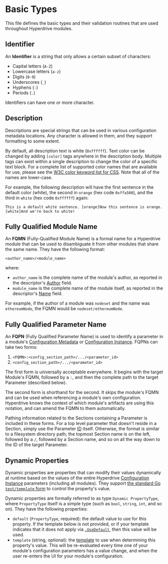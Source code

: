# Basic Types

This file defines the basic types and their validation routines that are used throughout Hyperdrive modules.


## Identifier

An **Identifier** is a string that only allows a certain subset of characters:
- Capital letters (`A-Z`)
- Lowercase letters (`a-z`)
- Digits (`0-9`)
- Underscores (`_`)
- Hyphens (`-`)
- Periods (`.`)

Identifiers can have one or more character.


## Description

Descriptions are special strings that can be used in various configuration metadata locations. Any character is allowed in them, and they support formatting to some extent.

By default, all description text is white (`0xffffff`). Text color can be changed by adding `[color]` tags anywhere in the description body. Multiple tags can exist within a single description to change the color of a specific text block. For a complete list of supported color names that are available for use, please see the [W3C color keyword list for CSS](https://www.w3.org/wiki/CSS/Properties/color/keywords). Note that all of the names are lower-case.

For example, the following description will have the first sentence in the default color (white), the second in `orange` (hex code `0xffa500`), and the third in `white` (hex code `0xffffff`) again:

```
This is a default white sentence. [orange]Now this sentence is orange. [white]And we're back to white!
```


## Fully Qualified Module Name

An **FQMN** (Fully-Qualified Module Name) is a formal name for a Hyperdrive module that can be used to disambiguate it from other modules that share the same name. They have the following format:

`<author_name>/<module_name>`

where:

- `author_name` is the complete name of the module's author, as reported in the descriptor's [Author](./descriptor.md#author-required) field.
- `module_name` is the complete name of the module itself, as reported in the descriptor's [Name](./descriptor.md#name-required) field.

For example, if the author of a module was `nodeset` and the name was `ethereumNode`, the FQMN would be `nodeset/ethereumNode`.


## Fully Qualified Parameter Name

An **FQPN** (Fully Qualified Parameter Name) is used to identify a parameter in a module's [Configuration Metadata](./config.md#metadata) or [Configuration Instance](./config.md#instance). FQPNs can take two forms:

1. `<FQMN>:<config_section_path>/.../<parameter_id>`
2. `<config_section_path>/.../<parameter_id>`

The first form is universally acceptable everywhere. It begins with the target Module's FQMN, followed by a `:`, and then the complete path to the target Parameter (described below).

The second form is shorthand for the second. It skips the module's FQMN and can be used when referencing a module's own configuration. Hyperdrive knows the context of which module's artifacts are using this notation, and can amend the FQMN to them automatically.

Pathing information related to the Sections containing a Parameter is included in these forms. For a top level parameter that doesn't reside in a Section, simply use the Parameter [ID](./config.md#common-properties) itself. Otherwise, the format is similar to a filesystem directory path; the topmost Section name is on the left, followed by a `/`, followed by a Section name, and so on all the way down to the ID of the target Parameter.


## Dynamic Properties

Dynamic properties are properties that can modify their values dynamically at runtime based on the values of the entire Hyperdrive [Configuration Instance](./config.md#instance) parameters (including all modules). They support [the standard Go `text/template` form](./templates.md) to control the property's value.

Dynamic properties are formally referred to as type `Dynamic PropertyType`, where `PropertyType` itself is a simple type (such as `bool`, `string`, `int`, and so on). They have the following properties:

- `default` (`PropertyType`, required): the default value to use for this property. If the template below is not provided, or if your template indicates that it does not apply via [`.UseDefault`](./templates.md#usedefault), then this value will be used.
- `template` (string, optional): the [template](./templates.md) to use when determining this property's value. This will be re-evaluated every time one of your module's configuration parameters has a value change, and when the user re-enters the UI for your module's configuration.
